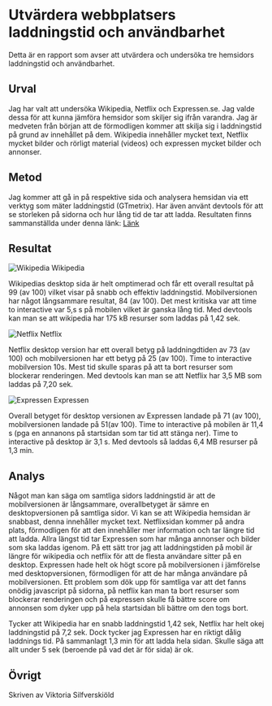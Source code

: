 Utvärdera webbplatsers laddningstid och användbarhet
=======================

Detta är en rapport som avser att utvärdera och undersöka tre hemsidors laddningstid och användbarhet.

Urval
-----------------------

Jag har valt att undersöka Wikipedia, Netflix och Expressen.se. Jag valde dessa för att kunna jämföra hemsidor som skiljer sig ifrån varandra. Jag är medveten från början att de förmodligen kommer att skilja sig i laddningstid på grund av innehållet på dem. Wikipedia innehåller mycket text, Netflix mycket bilder och rörligt material (videos) och expressen mycket bilder och annonser. 

Metod
-----------------------

Jag kommer att gå in på respektive sida och analysera hemsidan via ett verktyg som mäter laddningstid (GTmetrix). Har även använt devtools för att se storleken på sidorna och hur lång tid de tar att ladda. Resultaten finns sammanställda under denna länk: <a href="https://docs.google.com/spreadsheets/d/1dy17d2R60LFClkEez8Wwz_qVxXuSzYh07f9ND-NUFfo/edit?usp=sharing" alt="länk">Länk</a>

Resultat
-----------------------
<img src="../assets/wikipedia.png" class="max-width" alt="Wikipedia" />
Wikipedia
<p>
Wikipedias desktop sida är helt omptimerad och får ett overall resultat på 99 (av 100) vilket visar på snabb och effektiv laddningstid. Mobilversionen har något långsammare resultat, 84 (av 100). Det mest kritiska var att time to interactive var 5,s s på mobilen vilket är ganska lång tid. Med devtools kan man se att wikipedia har 175 kB resurser som laddas på 1,42 sek. 
</p>

<img src="../assets/netflix.png" class="max-width" alt="Netflix" />
Netflix
<p>
Netflix desktop version har ett overall betyg på laddningdtiden av 73 (av 100) och mobilversionen har ett betyg på 25 (av 100). Time to interactive mobilversion 10s. Mest tid skulle sparas på att ta bort resurser som blockerar renderingen. Med devtools kan man se att Netflix har 3,5 MB som laddas på 7,20 sek.
</p>

<img src="../assets/expressen2.png" class="max-width" alt="Expressen" />
Expressen
<p>
Overall betyget för desktop versionen av Expressen landade på 71 (av 100), mobilversionen landade på 51(av 100). Time to interactive på mobilen är 11,4 s (pga en annanons på startsidan som tar tid att stänga ner).
Time to interactive på desktop är 3,1 s. Med devtools så laddas 6,4 MB resurser på 1,3 min. 
</p>

Analys
-----------------------
Något man kan säga om samtliga sidors laddningstid är att de mobilversionen är långsammare, overallbetyget är sämre en desktopversionen på samtliga sidor. Vi kan se att Wikipedia hemsidan är snabbast, denna innehåller mycket text. Netflixsidan kommer på andra plats, förmodligen för att den innehåller mer information och tar längre tid att ladda. Allra längst tid tar Expressen som har många annonser och bilder som ska laddas igenom. På ett sätt tror jag att laddningstiden på mobil är längre för wikipedia och netflix för att de flesta användare sitter på en desktop. Expressen hade helt ok högt score på mobilversionen i jämförelse med desktopversionen, förmodligen för att de har många användare på mobilversionen. Ett problem som dök upp för samtliga var att det fanns onödig javascript på sidorna, på netflix kan man ta bort resurser som blockerar renderingen och på expressen skulle få bättre score om annonsen som dyker upp på hela startsidan bli bättre om den togs bort. 

Tycker att Wikipedia har en snabb laddningstid 1,42 sek, Netflix har helt okej laddningstid på 7,2 sek. Dock tycker jag Expressen har en riktigt dålig laddnings tid. På sammanlagt 1,3 min för att ladda hela sidan. Skulle säga att allt under 5 sek (beroende på vad det är för sida) är ok.


Övrigt
-----------------------

Skriven av Viktoria Silfverskiöld